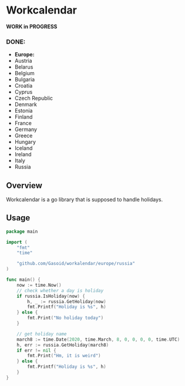 # Workcalendar
**WORK in PROGRESS**

### DONE:
- **Europe:**
- Austria
- Belarus
- Belgium
- Bulgaria
- Croatia
- Cyprus
- Czech Republic
- Denmark
- Estonia
- Finland
- France
- Germany
- Greece
- Hungary
- Iceland
- Ireland
- Italy
- Russia

## Overview

Workcalendar is a go library that is supposed to handle holidays.


## Usage

```go
package main

import (
    "fmt"
	"time"

	"github.com/Gasoid/workalendar/europe/russia"
)

func main() {
    now := time.Now()
    // check whether a day is holiday
    if russia.IsHoliday(now) {
        h, _ := russia.GetHoliday(now)
        fmt.Printf("Holiday is %s", h)
    } else {
        fmt.Print("No holiday today")
    }

    // get holiday name
    march8 := time.Date(2020, time.March, 8, 0, 0, 0, 0, time.UTC)
    h, err := russia.GetHoliday(march8)
    if err != nil {
        fmt.Print("Hm, it is weird")
    } else {
        fmt.Printf("Holiday is %s", h)
    }
}

```
